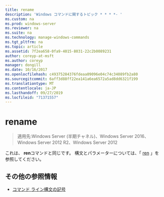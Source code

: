 ```yaml
---
title: rename
description: 'Windows コマンドに関するトピック * * * *- '
ms.custom: na
ms.prod: windows-server
ms.reviewer: na
ms.suite: na
ms.technology: manage-windows-commands
ms.tgt_pltfrm: na
ms.topic: article
ms.assetid: 7f2ea658-0fa9-4015-8031-22c2b0089231
author: coreyp-at-msft
ms.author: coreyp
manager: dongill
ms.date: 10/16/2017
ms.openlocfilehash: c49375284376fdeaa09096e04c74c34089fb2a80
ms.sourcegitcommit: 6aff3d88ff22ea141a6ea6572a5ad8dd6321f199
ms.translationtype: MT
ms.contentlocale: ja-JP
ms.lasthandoff: 09/27/2019
ms.locfileid: "71371557"
---
```

# <a name="rename"></a>rename

>適用先:Windows Server (半期チャネル)、Windows Server 2016、Windows Server 2012 R2、Windows Server 2012

これは、 **ren**コマンドと同じです。
構文とパラメーターについては、「 [ren](ren.md) 」を参照してください。
## <a name="additional-references"></a>その他の参照情報
-   [コマンド ライン構文の記号](command-line-syntax-key.md)

